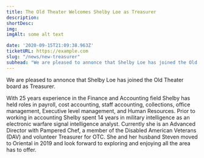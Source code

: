 ```yaml
---
title: The Old Theater Welcomes Shelby Loe as Treasurer
description:  
shortDesc: 
img: 
imgAlt: some alt text

date: '2020-09-15T21:09:38.963Z'
ticketURL: https://example.com
slug: "/news/new-treasurer"
subhead: "We are pleased to annonce that Shelby Loe has joined the Old Theater board as Treasurer."
---
```


We are pleased to annonce that Shelby Loe has joined the Old Theater board as Treasurer.

With 25 years experience in the Finance and Accounting field Shelby has held roles in payroll, cost accounting, staff accounting, collections, office management, Executive level management, and Human Resources.  Prior to working in accounting Shelby spent 14 years in military intelligence as an electronic warfare signal intelligence analyst.  Currently she is an Advanced Director with Pampered Chef, a member of the Disabled American Veterans (DAV) and volunteer Treasurer for OTC.  She and her husband Steven moved to Oriental in 2019 and look forward to exploring and enjoying all the area has to offer.



<!-- 2 ways to include images 
![als](/_nuxt/assets/img/about/old_theater_seats.jpg)
![als](/images/volunteer/popcorn.jpg) -->